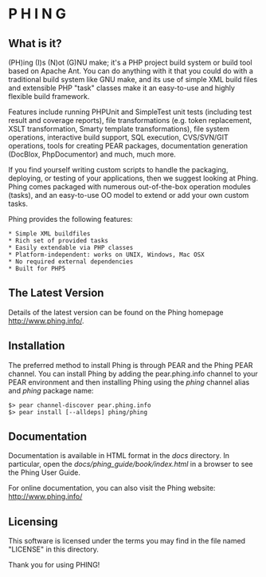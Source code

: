 P     H     I     N     G
=========================


What is it?
-----------

  (PH)ing (I)s (N)ot (G)NU make; it's a PHP project build system or build
  tool based on Apache Ant. You can do anything with it that you could do
  with a traditional build system like GNU make, and its use of simple XML
  build files and extensible PHP "task" classes make it an easy-to-use and
  highly flexible build framework.

  Features include running PHPUnit and SimpleTest unit tests (including test
  result and coverage reports), file transformations (e.g. token replacement,
  XSLT transformation, Smarty template transformations),
  file system operations, interactive build support, SQL execution,
  CVS/SVN/GIT operations, tools for creating PEAR packages, documentation
  generation (DocBlox, PhpDocumentor) and much, much more. 

  If you find yourself writing custom scripts to handle the packaging,
  deploying, or testing of your applications, then we suggest looking at Phing.
  Phing comes packaged with numerous out-of-the-box operation modules (tasks),
  and an easy-to-use OO model to extend or add your own custom tasks.

  Phing provides the following features:

    * Simple XML buildfiles
    * Rich set of provided tasks
    * Easily extendable via PHP classes
    * Platform-independent: works on UNIX, Windows, Mac OSX
    * No required external dependencies
    * Built for PHP5 

The Latest Version
------------------

  Details of the latest version can be found on the Phing homepage
  <http://www.phing.info/>.

Installation
------------

  The preferred method to install Phing is through PEAR and the Phing PEAR
  channel. You can install Phing by adding the pear.phing.info channel
  to your PEAR environment and then installing Phing using the *phing*
  channel alias and *phing* package name: 

    $> pear channel-discover pear.phing.info
    $> pear install [--alldeps] phing/phing

Documentation
-------------

  Documentation is available in HTML format in the *docs* directory. In particular,
  open the *docs/phing_guide/book/index.html* in a browser to see the
  Phing User Guide.

  For online documentation, you can also visit the Phing website: http://www.phing.info/

Licensing
---------

  This software is licensed under the terms you may find in the file
  named "LICENSE" in this directory.

  Thank you for using PHING!
